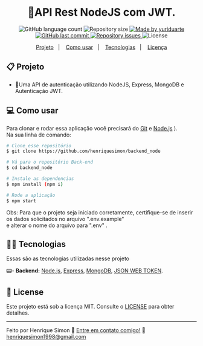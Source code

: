 <h1 align="center"> 
	🔐API Rest NodeJS com JWT.
</h1>
<p align="center">
  <img alt="GitHub language count" src="https://img.shields.io/github/languages/count/henriquesimon/backend_node?color=%2304D361">

  <img alt="Repository size" src="https://img.shields.io/github/repo-size/henriquesimon/backend_node">
	
  <a href="https://www.linkedin.com/in/yuriduarte/">
    <img alt="Made by yuriduarte" src="https://img.shields.io/badge/made%20by-henriquesimon-%2304D361">
  </a>

  <a href="https://github.com/yuriduarte/API-Rest-NodeJS/commits/master">
    <img alt="GitHub last commit" src="https://img.shields.io/github/last-commit/henriquesimon/backend_node">
  </a>

  <a href="https://github.com/yuriduarte/API-Rest-NodeJS/issues">
    <img alt="Repository issues" src="https://img.shields.io/github/issues/henriquesimon/backend_node">
  </a>
  <img alt="License" src="https://img.shields.io/badge/license-MIT-brightgreen">
</p>


<p align="center">
  <a href="#-projeto">Projeto</a>&nbsp;&nbsp;&nbsp;|&nbsp;&nbsp;&nbsp;
  <a href="#-como-usar">Como usar</a>&nbsp;&nbsp;&nbsp;|&nbsp;&nbsp;&nbsp;
  <a href="#-tecnologias">Tecnologias</a>&nbsp;&nbsp;&nbsp;|&nbsp;&nbsp;&nbsp;
  <a href="#-license">Licença</a>
</p>

## 📋 Projeto

* 🔐Uma API de autenticação utilizando NodeJS, Express, MongoDB e Autenticação JWT. <br>

## 💻 Como usar

Para clonar e rodar essa aplicação você precisará do [Git](https://git-scm.com) e [Node.js](https://nodejs.org/en/download/) ). 
<br>
Na sua linha de comando:

```bash
# Clone esse repositório
$ git clone https://github.com/henriquesimon/backend_node

# Vá para o repositório Back-end
$ cd backend_node

# Instale as dependencias
$ npm install (npm i)

# Rode a aplicação
$ npm start
```
Obs: Para que o projeto seja iniciado corretamente, certifique-se de inserir os dados solicitados no arquivo ".env.example" <br> e alterar o nome do arquivo para ".env" .
## 👨‍💻 Tecnologias

Essas são as tecnologias utilizadas nesse projeto

📟- **Backend:** [Node.js](https://nodejs.org/en/), [Express](https://expressjs.com/pt-br/), [MongoDB](https://www.mongodb.com/), [JSON WEB TOKEN](https://www.npmjs.com/package/jsonwebtoken).


## 📝 License

Este projeto está sob a licença MIT. Consulte o [LICENSE](LICENSE.md) para obter detalhes.

---

Feito por Henrique Simon :wave: [Entre em contato comigo!](https://www.linkedin.com/in/henrique-simon/)
:email: [henriquesimon1998@gmail.com](mailto:henriquesimon1998@gmail.com) &nbsp;
